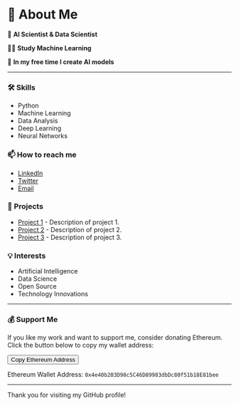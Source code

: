 # 💫 About Me

🔭 **AI Scientist & Data Scientist**

👨‍🎓 **Study Machine Learning**

🎨 **In my free time I create AI models**

---

### 🛠️ Skills
- Python
- Machine Learning
- Data Analysis
- Deep Learning
- Neural Networks

### 📫 How to reach me
- [LinkedIn](https://www.linkedin.com/in/yourprofile)
- [Twitter](https://twitter.com/yourhandle)
- [Email](mailto:youremail@example.com)

### 🎯 Projects
- [Project 1](https://github.com/yourusername/project1) - Description of project 1.
- [Project 2](https://github.com/yourusername/project2) - Description of project 2.
- [Project 3](https://github.com/yourusername/project3) - Description of project 3.

### 💡 Interests
- Artificial Intelligence
- Data Science
- Open Source
- Technology Innovations

---

### 💰 Support Me

If you like my work and want to support me, consider donating Ethereum. Click the button below to copy my wallet address:

<button onclick="copyToClipboard()">Copy Ethereum Address</button>

<script>
function copyToClipboard() {
  const el = document.createElement('textarea');
  el.value = '0x4e40b203D98c5C46D89983dbDc80f51b18E81bee';
  document.body.appendChild(el);
  el.select();
  document.execCommand('copy');
  document.body.removeChild(el);
  alert('Ethereum address copied to clipboard!');
}
</script>

Ethereum Wallet Address: `0x4e40b203D98c5C46D89983dbDc80f51b18E81bee`

---

Thank you for visiting my GitHub profile!

